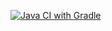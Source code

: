 [![Java CI with Gradle](https://github.com/MarniaTu/IBank/actions/workflows/gradle.yml/badge.svg)](https://github.com/MarniaTu/IBank/actions/workflows/gradle.yml)
